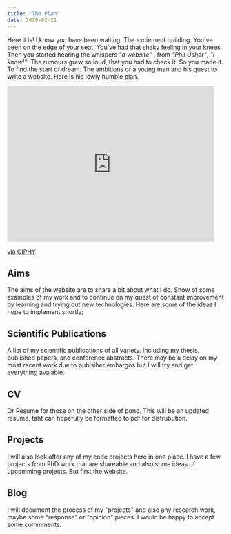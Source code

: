```yaml
---
title: "The Plan"
date: 2019-02-21
---
```


Here it is! I know you have been waiting. The exciement building. You've been on the edge of your seat. You've had that shaky feeling in your knees. Then you started hearing the whispers *"a website"* , from *"Phil Usher"*, *"I know!"*. The rumours grew so loud, that you had to check it. So you made it. To find the start of dream. The ambitions of a young man and his quest to write a website. Here is his lowly humble plan.

<iframe src="https://giphy.com/embed/fV7xZPk6aeiUU" width="480" height="360" frameBorder="0" class="giphy-embed" allowFullScreen></iframe><p><a href="https://giphy.com/gifs/tim-curry-rocky-horror-picture-show-anticipation-fV7xZPk6aeiUU">via GIPHY</a></p>

## Aims

The aims of the website are to share a bit about what I do. Show of some examples of my work and to continue on my quest of constant improvement by learning and trying out new technologies. Here are some of the ideas I hope to implement shortly;

## Scientific Publications

A list of my scientific publications of all variety. Including my thesis, published papers, and conference abstracts. There may be a delay on my most recent work due to publsiher embargos but I will try and get everything avaiable. 

## CV

Or Resume for those on the other side of pond. This will be an updated resume, taht can hopefully be formatted to pdf for distrubution.

##  Projects

I will also look after any of my code projects here in one place. I have a few projects from PhD work that are shareable and also some ideas of upcomming projects. But first the website.

## Blog

I will document the process of my "projects" and also any research work, maybe some "response" or "opinion" pieces. I would be happy to accept some commments.

